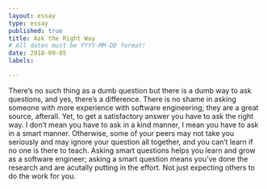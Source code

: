 ```yaml
---
layout: essay
type: essay
published: true
title: Ask the Right Way
# All dates must be YYYY-MM-DD format!
date: 2018-09-05
labels:

---
```

There’s no such thing as a dumb question but there is a dumb way to ask questions, and yes, there’s a difference. There is no shame in asking someone with more experience with software engineering; they are a great source, afterall. Yet, to get a satisfactory answer you have to ask the right way. I don’t mean you have to ask in a kind manner, I mean you have to ask in a smart manner. Otherwise, some of your peers may not take you seriously and may ignore your question all together, and you can’t learn if no one is there to teach. Asking smart questions helps you learn and grow as a software engineer; asking a smart question means you’ve done the research and are acutally putting in the effort. Not just expecting others to do the work for you. 
